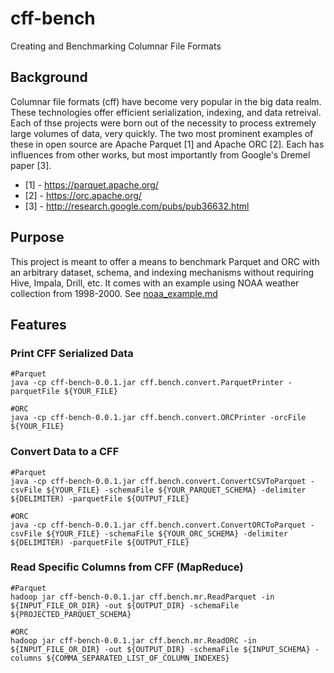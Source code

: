 # cff-bench
Creating and Benchmarking Columnar File Formats

## Background
Columnar file formats (cff) have become very popular in the big data realm. These technologies offer efficient serialization, indexing, and data retreival. Each of thse projects were born out of the necessity to process extremely large volumes of data, very quickly. The two most prominent examples of these in open source are Apache Parquet [1] and Apache ORC [2]. Each has influences from other works, but most importantly from Google's Dremel paper [3].

* [1] - https://parquet.apache.org/
* [2] - https://orc.apache.org/
* [3] - http://research.google.com/pubs/pub36632.html

## Purpose
This project is meant to offer a means to benchmark Parquet and ORC with an arbitrary dataset, schema, and indexing mechanisms without requiring Hive, Impala, Drill, etc. It comes with an example using NOAA weather collection from 1998-2000. See [noaa_example.md](noaa_example.md)

## Features

### Print CFF Serialized Data

```
#Parquet
java -cp cff-bench-0.0.1.jar cff.bench.convert.ParquetPrinter -parquetFile ${YOUR_FILE}

#ORC
java -cp cff-bench-0.0.1.jar cff.bench.convert.ORCPrinter -orcFile ${YOUR_FILE}
```

### Convert Data to a CFF

```
#Parquet
java -cp cff-bench-0.0.1.jar cff.bench.convert.ConvertCSVToParquet -csvFile ${YOUR_FILE} -schemaFile ${YOUR_PARQUET_SCHEMA} -delimiter ${DELIMITER) -parquetFile ${OUTPUT_FILE}

#ORC
java -cp cff-bench-0.0.1.jar cff.bench.convert.ConvertORCToParquet -csvFile ${YOUR_FILE} -schemaFile ${YOUR_ORC_SCHEMA} -delimiter ${DELIMITER) -parquetFile ${OUTPUT_FILE}
```

### Read Specific Columns from CFF (MapReduce)

```
#Parquet
hadoop jar cff-bench-0.0.1.jar cff.bench.mr.ReadParquet -in ${INPUT_FILE_OR_DIR} -out ${OUTPUT_DIR} -schemaFile ${PROJECTED_PARQUET_SCHEMA}

#ORC
hadoop jar cff-bench-0.0.1.jar cff.bench.mr.ReadORC -in ${INPUT_FILE_OR_DIR} -out ${OUTPUT_DIR} -schemaFile ${INPUT_SCHEMA} -columns ${COMMA_SEPARATED_LIST_OF_COLUMN_INDEXES}
```
